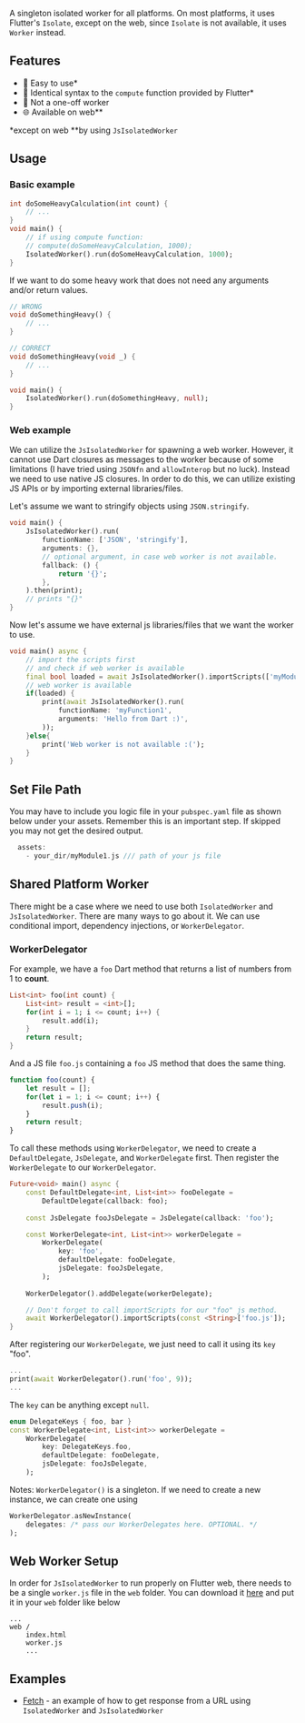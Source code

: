 A singleton isolated worker for all platforms. On most platforms, it uses Flutter's `Isolate`, except on the web, since `Isolate` is not available, it uses `Worker` instead.

## Features

*   💙  Easy to use*
*   👬  Identical syntax to the `compute` function provided by Flutter*
*   🚫  Not a one-off worker
*   🌐  Available on web**


*except on web
**by using `JsIsolatedWorker`

## Usage

### Basic example
```dart
int doSomeHeavyCalculation(int count) {
    // ...
}
void main() {
    // if using compute function:
    // compute(doSomeHeavyCalculation, 1000);
    IsolatedWorker().run(doSomeHeavyCalculation, 1000);
}
``` 
If we want to do some heavy work that does not need any arguments and/or return values.
```dart
// WRONG
void doSomethingHeavy() {
    // ...
}

// CORRECT
void doSomethingHeavy(void _) {
    // ...
}

void main() {
    IsolatedWorker().run(doSomethingHeavy, null);
}

```

### Web example
We can utilize the `JsIsolatedWorker` for spawning a web worker. However, it cannot use Dart closures as messages to the worker because of some limitations (I have tried using `JSONfn` and `allowInterop` but no luck).
Instead we need to use native JS closures. In order to do this, we can utilize existing JS APIs or by importing external libraries/files.

Let's assume we want to stringify objects using `JSON.stringify`.
```dart
void main() {
    JsIsolatedWorker().run(
        functionName: ['JSON', 'stringify'],
        arguments: {},
        // optional argument, in case web worker is not available.
        fallback: () {
            return '{}';
        },
    ).then(print);
    // prints "{}"
}
```
Now let's assume we have external js libraries/files that we want the worker to use.
```dart
void main() async {
    // import the scripts first
    // and check if web worker is available
    final bool loaded = await JsIsolatedWorker().importScripts(['myModule1.js']);
    // web worker is available
    if(loaded) {
        print(await JsIsolatedWorker().run(
            functionName: 'myFunction1',
            arguments: 'Hello from Dart :)',
        ));
    }else{
        print('Web worker is not available :(');
    }
}
```

## Set File Path

You may have to include you logic file in your `pubspec.yaml` file as shown below under your assets. Remember this is an important step. If skipped you may not get the desired output.

```dart
  assets:
    - your_dir/myModule1.js /// path of your js file
```

## Shared Platform Worker
There might be a case where we need to use both `IsolatedWorker` and `JsIsolatedWorker`. There are many ways to go about it. We can use conditional import, dependency injections, or `WorkerDelegator`.
### WorkerDelegator
For example, we have a `foo` Dart method that returns a list of numbers from 1 to **count**.
```dart
List<int> foo(int count) {
    List<int> result = <int>[];
    for(int i = 1; i <= count; i++) {
        result.add(i);
    }
    return result;
}
```
And a JS file `foo.js` containing a `foo` JS method that does the same thing.
```js
function foo(count) {
    let result = [];
    for(let i = 1; i <= count; i++) {
        result.push(i);
    }
    return result;
}
```
To call these methods using `WorkerDelegator`, we need to create a `DefaultDelegate`, `JsDelegate`, and `WorkerDelegate` first. Then register the `WorkerDelegate` to our `WorkerDelegator`.
```dart
Future<void> main() async {
    const DefaultDelegate<int, List<int>> fooDelegate = 
        DefaultDelegate(callback: foo);
    
    const JsDelegate fooJsDelegate = JsDelegate(callback: 'foo');

    const WorkerDelegate<int, List<int>> workerDelegate = 
        WorkerDelegate(
            key: 'foo',
            defaultDelegate: fooDelegate,
            jsDelegate: fooJsDelegate,
        );
    
    WorkerDelegator().addDelegate(workerDelegate);

    // Don't forget to call importScripts for our "foo" js method.
    await WorkerDelegator().importScripts(const <String>['foo.js']);
}
```
After registering our `WorkerDelegate`, we just need to call it using its `key` "foo".
```dart
...
print(await WorkerDelegator().run('foo', 9));
...
```
The `key` can be anything except `null`.
```dart
enum DelegateKeys { foo, bar }
const WorkerDelegate<int, List<int>> workerDelegate = 
    WorkerDelegate(
        key: DelegateKeys.foo,
        defaultDelegate: fooDelegate,
        jsDelegate: fooJsDelegate,
    );
```
Notes: `WorkerDelegator()` is a singleton. If we need to create a new instance, we can create one using 
```dart
WorkerDelegator.asNewInstance(
    delegates: /* pass our WorkerDelegates here. OPTIONAL. */
);
```
## Web Worker Setup
In order for `JsIsolatedWorker` to run properly on Flutter web, there needs to be a single `worker.js` file in the `web` folder. You can download it [here](https://github.com/iandis/isolated_worker/blob/master/web/worker.js) and put it in your `web` folder like below
```
...
web /
    index.html
    worker.js
    ...
```

## Examples
*   [Fetch](https://github.com/iandis/flutter_isolated_worker_fetch_example) - an example of how to get response from a URL using `IsolatedWorker` and `JsIsolatedWorker`
